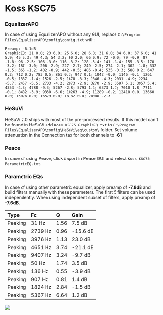 # Koss KSC75

### EqualizerAPO
In case of using EqualizerAPO without any GUI, replace `C:\Program Files\EqualizerAPO\config\config.txt`
with:
```
Preamp: -6.1dB
GraphicEQ: 21 0.0; 23 6.0; 25 6.0; 28 6.0; 31 6.0; 34 6.0; 37 6.0; 41 5.9; 45 5.3; 49 4.3; 54 3.2; 60 2.0; 66 0.9; 72 -0.0; 79 -0.9; 87 -1.8; 96 -2.5; 106 -3.0; 116 -3.2; 128 -3.4; 141 -3.4; 155 -3.5; 170 -3.2; 187 -3.0; 206 -2.9; 227 -2.7; 249 -2.5; 274 -2.1; 302 -1.8; 332 -1.5; 365 -1.2; 402 -0.9; 442 -0.5; 486 -0.4; 535 -0.3; 588 0.2; 647 0.2; 712 0.2; 783 0.5; 861 0.3; 947 0.1; 1042 -0.0; 1146 -0.1; 1261 -0.5; 1387 -1.4; 1526 -2.5; 1678 -3.3; 1846 -4.3; 2031 -4.9; 2234 -5.7; 2457 -5.5; 2703 -4.2; 2973 -2.9; 3270 -2.9; 3597 5.1; 3957 5.4; 4353 -4.3; 4788 -9.3; 5267 -2.8; 5793 1.4; 6373 1.7; 7010 1.8; 7711 -0.1; 8482 -3.9; 9330 -6.6; 10263 -4.9; 11289 -0.2; 12418 0.0; 13660 0.0; 15026 0.0; 16529 0.0; 18182 0.0; 20000 -2.3
```

### HeSuVi
HeSuVi 2.0 ships with most of the pre-processed results. If this model can't be found in HeSuVi add
`Koss KSC75 GraphicEQ.txt` to `C:\Program Files\EqualizerAPO\config\HeSuVi\eq\custom\` folder.
Set volume attenuation in the Connection tab for both channels to **-61**

### Peace
In case of using Peace, click *Import* in Peace GUI and select `Koss KSC75 ParametricEQ.txt`.

### Parametric EQs
In case of using other parametric equalizer, apply preamp of **-7.8dB** and build filters manually
with these parameters. The first 5 filters can be used independently.
When using independent subset of filters, apply preamp of **-7.6dB**.

| Type    | Fc      |    Q | Gain     |
|:--------|:--------|:-----|:---------|
| Peaking | 31 Hz   | 1.56 | 7.5 dB   |
| Peaking | 2739 Hz | 0.96 | -15.6 dB |
| Peaking | 3976 Hz | 1.13 | 23.0 dB  |
| Peaking | 4651 Hz | 3.74 | -21.1 dB |
| Peaking | 9407 Hz | 3.24 | -9.7 dB  |
| Peaking | 50 Hz   | 1.74 | 3.5 dB   |
| Peaking | 136 Hz  | 0.55 | -3.9 dB  |
| Peaking | 907 Hz  | 0.81 | 1.4 dB   |
| Peaking | 1824 Hz | 2.84 | -1.5 dB  |
| Peaking | 5367 Hz | 6.64 | 1.2 dB   |

![](https://raw.githubusercontent.com/jaakkopasanen/AutoEq/master/results/innerfidelity/sbaf-serious/Koss%20KSC75/Koss%20KSC75.png)